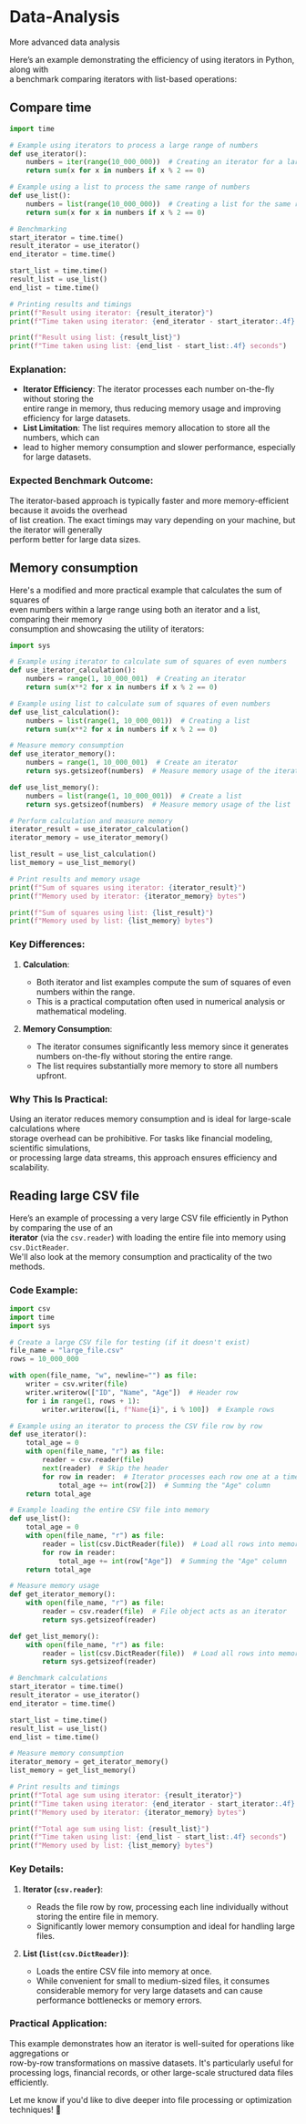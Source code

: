 # Data-Analysis

More advanced data analysis

Here’s an example demonstrating the efficiency of using iterators in Python, along with  
a benchmark comparing iterators with list-based operations:  

## Compare time

```python
import time

# Example using iterators to process a large range of numbers
def use_iterator():
    numbers = iter(range(10_000_000))  # Creating an iterator for a large range
    return sum(x for x in numbers if x % 2 == 0)

# Example using a list to process the same range of numbers
def use_list():
    numbers = list(range(10_000_000))  # Creating a list for the same range
    return sum(x for x in numbers if x % 2 == 0)

# Benchmarking
start_iterator = time.time()
result_iterator = use_iterator()
end_iterator = time.time()

start_list = time.time()
result_list = use_list()
end_list = time.time()

# Printing results and timings
print(f"Result using iterator: {result_iterator}")
print(f"Time taken using iterator: {end_iterator - start_iterator:.4f} seconds")

print(f"Result using list: {result_list}")
print(f"Time taken using list: {end_list - start_list:.4f} seconds")
```

### Explanation:
- **Iterator Efficiency**: The iterator processes each number on-the-fly without storing the  
   entire range in memory, thus reducing memory usage and improving efficiency for large datasets.  
- **List Limitation**: The list requires memory allocation to store all the numbers, which can  
- lead to higher memory consumption and slower performance, especially for large datasets.  

### Expected Benchmark Outcome:
The iterator-based approach is typically faster and more memory-efficient because it avoids the overhead   
of list creation. The exact timings may vary depending on your machine, but the iterator will generally   
perform better for large data sizes.

## Memory consumption

Here's a modified and more practical example that calculates the sum of squares of  
even numbers within a large range using both an iterator and a list, comparing their memory  
consumption and showcasing the utility of iterators:

```python
import sys

# Example using iterator to calculate sum of squares of even numbers
def use_iterator_calculation():
    numbers = range(1, 10_000_001)  # Creating an iterator
    return sum(x**2 for x in numbers if x % 2 == 0)

# Example using list to calculate sum of squares of even numbers
def use_list_calculation():
    numbers = list(range(1, 10_000_001))  # Creating a list
    return sum(x**2 for x in numbers if x % 2 == 0)

# Measure memory consumption
def use_iterator_memory():
    numbers = range(1, 10_000_001)  # Create an iterator
    return sys.getsizeof(numbers)  # Measure memory usage of the iterator

def use_list_memory():
    numbers = list(range(1, 10_000_001))  # Create a list
    return sys.getsizeof(numbers)  # Measure memory usage of the list

# Perform calculation and measure memory
iterator_result = use_iterator_calculation()
iterator_memory = use_iterator_memory()

list_result = use_list_calculation()
list_memory = use_list_memory()

# Print results and memory usage
print(f"Sum of squares using iterator: {iterator_result}")
print(f"Memory used by iterator: {iterator_memory} bytes")

print(f"Sum of squares using list: {list_result}")
print(f"Memory used by list: {list_memory} bytes")
```

### Key Differences:
1. **Calculation**:
   - Both iterator and list examples compute the sum of squares of even numbers within the range.
   - This is a practical computation often used in numerical analysis or mathematical modeling.

2. **Memory Consumption**:
   - The iterator consumes significantly less memory since it generates numbers on-the-fly without storing the entire range.
   - The list requires substantially more memory to store all numbers upfront.

### Why This Is Practical:
Using an iterator reduces memory consumption and is ideal for large-scale calculations where  
storage overhead can be prohibitive. For tasks like financial modeling, scientific simulations,  
or processing large data streams, this approach ensures efficiency and scalability.

## Reading large CSV file

Here’s an example of processing a very large CSV file efficiently in Python by comparing the use of an  
**iterator** (via the `csv.reader`) with loading the entire file into memory using `csv.DictReader`.  
We'll also look at the memory consumption and practicality of the two methods.

### Code Example:

```python
import csv
import time
import sys

# Create a large CSV file for testing (if it doesn't exist)
file_name = "large_file.csv"
rows = 10_000_000

with open(file_name, "w", newline="") as file:
    writer = csv.writer(file)
    writer.writerow(["ID", "Name", "Age"])  # Header row
    for i in range(1, rows + 1):
        writer.writerow([i, f"Name{i}", i % 100])  # Example rows

# Example using an iterator to process the CSV file row by row
def use_iterator():
    total_age = 0
    with open(file_name, "r") as file:
        reader = csv.reader(file)
        next(reader)  # Skip the header
        for row in reader:  # Iterator processes each row one at a time
            total_age += int(row[2])  # Summing the "Age" column
    return total_age

# Example loading the entire CSV file into memory
def use_list():
    total_age = 0
    with open(file_name, "r") as file:
        reader = list(csv.DictReader(file))  # Load all rows into memory
        for row in reader:
            total_age += int(row["Age"])  # Summing the "Age" column
    return total_age

# Measure memory usage
def get_iterator_memory():
    with open(file_name, "r") as file:
        reader = csv.reader(file)  # File object acts as an iterator
        return sys.getsizeof(reader)

def get_list_memory():
    with open(file_name, "r") as file:
        reader = list(csv.DictReader(file))  # Load all rows into memory
        return sys.getsizeof(reader)

# Benchmark calculations
start_iterator = time.time()
result_iterator = use_iterator()
end_iterator = time.time()

start_list = time.time()
result_list = use_list()
end_list = time.time()

# Measure memory consumption
iterator_memory = get_iterator_memory()
list_memory = get_list_memory()

# Print results and timings
print(f"Total age sum using iterator: {result_iterator}")
print(f"Time taken using iterator: {end_iterator - start_iterator:.4f} seconds")
print(f"Memory used by iterator: {iterator_memory} bytes")

print(f"Total age sum using list: {result_list}")
print(f"Time taken using list: {end_list - start_list:.4f} seconds")
print(f"Memory used by list: {list_memory} bytes")
```

### Key Details:
1. **Iterator (`csv.reader`)**:
   - Reads the file row by row, processing each line individually without storing the entire file in memory.
   - Significantly lower memory consumption and ideal for handling large files.

2. **List (`list(csv.DictReader)`)**:
   - Loads the entire CSV file into memory at once.
   - While convenient for small to medium-sized files, it consumes considerable memory for very large datasets and can cause performance bottlenecks or memory errors.

### Practical Application:
This example demonstrates how an iterator is well-suited for operations like aggregations or  
row-by-row transformations on massive datasets. It's particularly useful for processing logs, financial 
records, or other large-scale structured data files efficiently.

Let me know if you'd like to dive deeper into file processing or optimization techniques! 🚀

